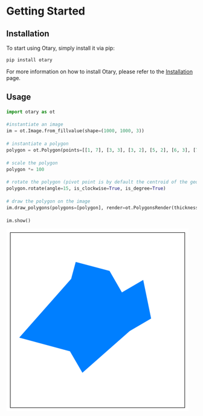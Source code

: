 # Getting Started

## Installation

To start using Otary, simply install it via pip:

```bash
pip install otary
```

For more information on how to install Otary, please refer to the [Installation](installation.md) page.

## Usage

```python
import otary as ot

#instantiate an image
im = ot.Image.from_fillvalue(shape=(1000, 1000, 3))

# instantiate a polygon
polygon = ot.Polygon(points=[[1, 7], [3, 3], [3, 2], [5, 2], [6, 3], [7, 2], [8, 4], [7, 5], [5, 8], [4, 7]])

# scale the polygon
polygon *= 100

# rotate the polygon (pivot point is by default the centroid of the geometry entity)
polygon.rotate(angle=15, is_clockwise=True, is_degree=True)

# draw the polygon on the image
im.draw_polygons(polygons=[polygon], render=ot.PolygonsRender(thickness=2, is_filled=True, default_color=(255, 127, 0)))

im.show()
```

![alt text](img/getting-started1.png)
